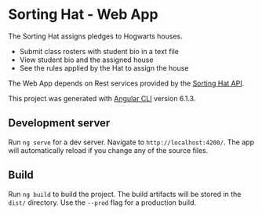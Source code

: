 # Sorting Hat - Web App


The Sorting Hat assigns pledges to Hogwarts houses. 
- Submit class rosters with student bio in a text file 
- View student bio and the assigned house 
- See the rules applied by the Hat to assign the house

The Web App depends on Rest services provided by the [Sorting Hat API](https://github.com/mpdroid/hat-web).



This project was generated with [Angular CLI](https://github.com/angular/angular-cli) version 6.1.3.

## Development server

Run `ng serve` for a dev server. Navigate to `http://localhost:4200/`. The app will automatically reload if you change any of the source files.

## Build

Run `ng build` to build the project. The build artifacts will be stored in the `dist/` directory. Use the `--prod` flag for a production build.

